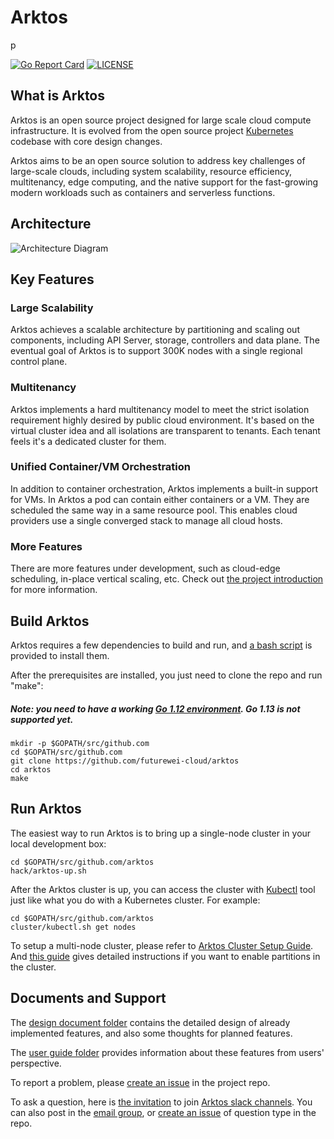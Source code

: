 # Arktos

p

[![Go Report Card](https://goreportcard.com/badge/github.com/futurewei-cloud/arktos)](https://goreportcard.com/report/github.com/futurewei-cloud/arktos)
[![LICENSE](https://img.shields.io/badge/license-apache%202.0-green)](https://github.com/futurewei-cloud/arktos/blob/master/LICENSE)


## What is Arktos

Arktos is an open source project designed for large scale cloud compute infrastructure. It is evolved from the open source project [Kubernetes](https://github.com/kubernetes/kubernetes) codebase with core design changes. 

Arktos aims to be an open source solution to address key challenges of large-scale clouds, including system scalability, resource efficiency, multitenancy, edge computing, and the native support for the fast-growing modern workloads such as containers and serverless functions. 

## Architecture
![Architecture Diagram](https://raw.githubusercontent.com/futurewei-cloud/arktos/master/docs/design-proposals/arch/project_architecture.png)
## Key Features

### Large Scalability

Arktos achieves a scalable architecture by partitioning and scaling out components, including API Server, storage, controllers and data plane. The eventual goal of Arktos is to support 300K nodes with a single regional control plane.

### Multitenancy

Arktos implements a hard multitenancy model to meet the strict isolation requirement highly desired by public cloud environment. It's based on the virtual cluster idea and all isolations are transparent to tenants. Each tenant feels it's a dedicated cluster for them. 

### Unified Container/VM Orchestration

In addition to container orchestration, Arktos implements a built-in support for VMs. In Arktos a pod can contain either containers or a VM. They are scheduled the same way in a same resource pool. This enables cloud providers use a single converged stack to manage all cloud hosts.

### More Features

There are more features under development, such as cloud-edge scheduling, in-place vertical scaling, etc. Check out [the project introduction](https://docs.google.com/presentation/d/1PG1m27MYRh4kuq654W9HvdoZ5QDX9tWxoCMCfeOZUrE/edit#slide=id.g8a27d34398_8_0) for more information.


## Build Arktos

Arktos requires a few dependencies to build and run, and [a bash script](https://github.com/futurewei-cloud/arktos/tree/master/hack/setup-dev-node.sh) is provided to install them.

After the prerequisites are installed, you just need to clone the repo and run "make":

##### Note: you need to have a working [Go 1.12 environment](https://golang.org/doc/install). Go 1.13 is not supported yet.

```
mkdir -p $GOPATH/src/github.com
cd $GOPATH/src/github.com
git clone https://github.com/futurewei-cloud/arktos
cd arktos
make
```

## Run Arktos
The easiest way to run Arktos is to bring up a single-node cluster in your local development box:

```
cd $GOPATH/src/github.com/arktos
hack/arktos-up.sh
```

After the Arktos cluster is up, you can access the cluster with [Kubectl](https://kubernetes.io/docs/tasks/tools/install-kubectl/) tool just like what you do with a Kubernetes cluster. For example:

```
cd $GOPATH/src/github.com/arktos
cluster/kubectl.sh get nodes
```

To setup a multi-node cluster, please refer to [Arktos Cluster Setup Guide](https://github.com/futurewei-cloud/arktos/blob/master/docs/setup-guide/multi-node-dev-cluster.md). And [this guide](docs/setup-guide/arktos-apiserver-partition.md) gives detailed instructions if you want to enable partitions in the cluster.

## Documents and Support

The [design document folder](https://github.com/futurewei-cloud/arktos/tree/master/docs/design-proposals/) contains the detailed design of already implemented features, and also some thoughts for planned features.

The [user guide folder](https://github.com/futurewei-cloud/arktos/tree/master/docs/user-guide/) provides information about these features from users' perspective.

To report a problem, please [create an issue](https://github.com/futurewei-cloud/arktos/issues) in the project repo. 

To ask a question, here is [the invitation](https://join.slack.com/t/arktosworkspace/shared_invite/zt-cmak5gjq-rBxX4vX2TGMyNeU~jzAMLQ) to join [Arktos slack channels](http://arktosworkspace.slack.com/). You can also post in the [email group](https://groups.google.com/forum/#!forum/arktos-user), or [create an issue](https://github.com/futurewei-cloud/arktos/issues) of question type in the repo.
